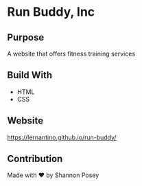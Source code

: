 # Run Buddy, Inc

## Purpose
A website that offers fitness training services

## Build With
* HTML 
* CSS

## Website
https://lernantino.github.io/run-buddy/

## Contribution
Made with ❤️ by Shannon Posey